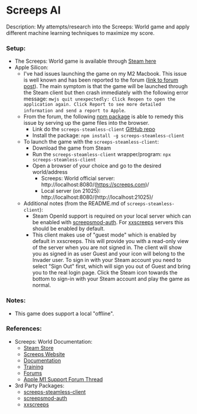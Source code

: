 # Screeps AI

Description: My attempts/research into the Screeps: World game and apply different machine learning techniques to maximize my score.


### Setup:

 - The Screeps: World game is available through [Steam here](https://store.steampowered.com/app/464350/Screeps_World/)
 - Apple Silicon:
     - I've had issues launching the game on my M2 Macbook. This issue is well known and has been reported to the forum ([link to forum post](https://screeps.com/forum/topic/3131/crashing-on-m1-macs/19)). The main symptom is that the game will be launched through the Steam client but then crash immediately with the following error message: `mwjs quit unexpectedly: Click Reopen to open the application again. Click Report to see more detailed information and send a report to Apple`.
     - From the forum, the following [npm package](https://www.npmjs.com/package/screeps-steamless-client) is able to remedy this issue by serving up the game files into the browser.
         - Link do the `screeps-steamless-client` [GitHub repo](https://github.com/laverdet/screeps-steamless-client)
         - Install the package: `npm install -g screeps-steamless-client`
     - To launch the game with the `screeps-steamless-client`:
         - Download the game from Steam
         - Run the `screeps-steamless-client` wrapper/program: `npx screeps-steamless-client`
         - Open a browser of your choice and go to the desired world/address
             - Screeps: World official server: http://localhost:8080/(https://screeps.com)/
             - Local server (on 21025): http://localhost:8080/(http://localhost:21025)/
     - Additional notes (from the README.md of `screeps-steamless-client`):
         - Steam OpenId support is required on your local server which can be enabled with [screepsmod-auth](https://github.com/ScreepsMods/screepsmod-auth). For [xxscreeps](https://github.com/laverdet/xxscreeps/) servers this should be enabled by default.
         - This client makes use of "guest mode" which is enabled by default in xxscreeps. This will provide you with a read-only view of the server when you are not signed in. The client will show you as signed in as user Guest and your icon will belong to the Invader user. To sign in with your Steam account you need to select "Sign Out" first, which will sign you out of Guest and bring you to the real login page. Click the Steam icon towards the bottom to sign-in with your Steam account and play the game as normal.


### Notes:

 - This game does support a local "offline".


### References:

 - Screeps: World Documentation:
     - [Steam Store](https://store.steampowered.com/app/464350/Screeps_World/)
     - [Screeps Website](https://screeps.com/a/)
     - [Documentation](https://docs.screeps.com/)
     - [Training](https://screeps.com/a/#!/sim)
     - [Forums](https://screeps.com/forum/)
     - [Apple M1 Support Forum Thread](https://screeps.com/forum/topic/3131/crashing-on-m1-macs/19)
 - 3rd Party Packages:
     - [screeps-steamless-client](https://github.com/laverdet/screeps-steamless-client)
     - [screepsmod-auth](https://github.com/ScreepsMods/screepsmod-auth)
     - [xxscreeps](https://github.com/laverdet/xxscreeps/)